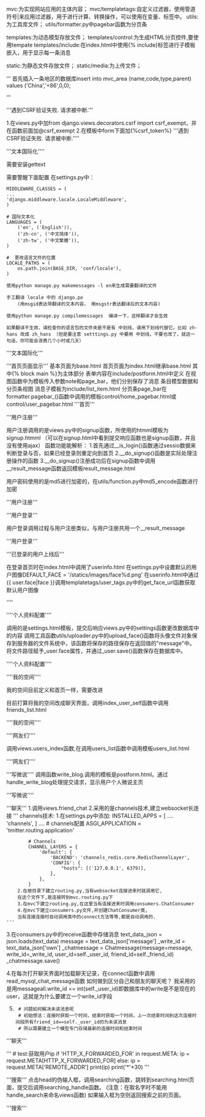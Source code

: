 mvc:为实现网站应用的主体内容；
mvc/templatetags:自定义过滤器，使用管道符号|来应用过滤器，用于进行计算、转换操作，可以使用在变量、标签中。
utils:为工具库文件；
utils/formatter.py中pagebar函数为分页条


templates:为动态模型存放文件；
templates/control:为生成HTML分页控件,要使用tempate
templates/include:在index.html中使用{% include}标签进行子模板嵌入，用于显示每一条消息



static:为静态文件存放文件；
static/media:为上传文件；


‘’’
    首先插入一条地区的数据库insert into mvc_area (name,code,type,parent) values ('China','+86',0,0);

‘’‘



'''遇到CSRF验证失败. 请求被中断.'''

1.在views.py中加from django.views.decorators.csrf import csrf_exempt，并在函数前面加@csrf_exempt
2.在模板中form下面加{%csrf_token%}
'''遇到CSRF验证失败. 请求被中断.''''


'''文本国际化''''

需要安装gettext

需要警醒下面配置
在settings.py中：

    MIDDLEWARE_CLASSES = (
    ...
    'django.middleware.locale.LocaleMiddleware',
    )

    # 国际文本化
    LANGUAGES = (
        ('en', ('English')),
        ('zh-cn', ('中文简体')),
        ('zh-tw', ('中文繁體')),
    )
    
    #  更改语言文件的位置
    LOCALE_PATHS = (
        os.path.join(BASE_DIR, 'conf/locale'),
    )
    
    使用python manage.py makemessages -l en来生成需要翻译的文件
    
    手工翻译 locale 中的 django.po
        (用msgid表达带翻译的文本内容， 用msgstr表达翻译后的文本内容)
    
    使用python manage.py compilemessages  编译一下，这样翻译才会生效
    
    如果翻译不生效，请检查你的语言包的文件夹是不是有 中划线，请用下划线代替它。比如 zh-hans 改成 zh_hans （但是要注意 setttings.py 中要用 中划线，不要也改了，就这一句话，你可能会浪费几个小时或几天）

'''文本国际化'''



'''首页页面显示'''
基本页面为base.html
首页页面为index.html继承base.html
    其中{% block  main %}为主体部分
        表单内容在include/postform.html中定义
        在视图函数中为模板传入参数note和page_bar，他们分别保存了消息 条目模型数据和分页条视图
        消息子模板为include/list_item.html
        分页条page_bar在formatter.pagebar_()函数中调用的模板control/home_pagebar.html或control/user_pagebar.html
'''首页'''


'''用户注册'''

用户注册调用的是views.py中的signup函数，所使用的htmml模板为signup.htmml
    （可以在signup.html中看到提交响应函数也是signup函数，并且没有使用ajax）
    函数功能能解析：
        1.首先通过__is_login()函数通过sessio数据来判断登录与否，如果已经登录则重定向到首页
        2.__do_signup()函数是实际处理注册操作的函数
        3.__do_signup()注册成功后在signup函数中调用__result_message函数返回模板result_message.html

用户密码使用的是md5进行加密的，在utils/function.py中md5_encode函数进行加密

'''用户注册'''


'''用户登录'''

用户登录调用过程与用户注册类似，与用户注册共用一个__result_message

'''用户登录'''


'''已登录的用户上线后'''

在登录首页时在index.html中调用了userinfo.html
    在settings.py中设置默认的用户图像DEFAULT_FACE = '/statics/images/face%d.png'
    在userinfo.html中通过{{ user.face|face }}调用templatetags/user_tags.py中的get_face_url函数获取默认用户图像

''''


''''个人资料配置''''

调用的是settings.html模板，提交后响应views.py中的settings函数更改数据库中的内容
    调用工具函数utils/uploader.py中的upload_face()函数将头像文件对象保存到服务器的文件系统中，该函数将保存的路径保存在返回值的"message"中。
    将文件路径赋予_user.face属性，并通过_user.save()函数保存在数据库中。

''''个人资料配置''''


''''我的空间''''

我的空间目前定义和首页一样，需要改进

目前打算将我的空间改成聊天界面，调用index_user_self函数中调用friends_list.html


''''我的空间''''


''''网友们''''

调用views.users_index函数,在调用users_list函数中调用模板users_list.html

''''网友们''''


'''写微说''''
调用函数write_blog.调用的模板是postform.html。通过handle_write_blog处理提交请求，显示用户个人微说主页

'''写微说''''



'''聊天'''
1.调用views.friend_chat
2.采用的是channels技术,建立websocket长连接
    '''
        channels技术:
        1.在settings.py中添加:
            INSTALLED_APPS = [
                ....
                'channels',
            ]
                    ....
            # channels配置
            ASGI_APPLICATION = 'tmitter.routing.application'

            # Channels
            CHANNEL_LAYERS = {
                'default': {
                    'BACKEND': 'channels_redis.core.RedisChannelLayer',
                    'CONFIG': {
                        "hosts": [('127.0.0.1', 6379)],
                    },
                },
            }
        2.在根目录下建立routing.py,当有websocket连接进来时就调用它,
        在这个文件下,是连接转到mvc.routing.py下
        3.在mvc下建立routing.py,在这里当有连接进来时调用consumers.ChatConsumer
        4.在mvc下建立consumers.py文件,并创建ChatConsumer类,
        当有连接连接时自动调用类中的connect方法等等,都是自动调用的.
    '''
3.在consumers.py中的receive函数中存储消息
        text_data_json = json.loads(text_data)
        message = text_data_json['message']
        _write_id = text_data_json['own']
        _chatmessage = Chatmessage(message=message, write_id=_write_id,
                                   user_id=self._user_id, friend_id=self._friend_id)
        _chatmessage.save()

4.在每次打开聊天界面时加载聊天记录，在connect函数中调用read_mysql_chat_message函数
    如何做到区分自己和朋友的聊天呢？
         我采用的是用messageall.write_id == int(self._user_id)即数据库中的write是不是现在的user，这就是为什么要建立一个write_id字段

5.
        # 问题如何解决未读消息呢
        # 初始想法：连接时获取一个时间，结束时获取一个时间，上一次结束时间到这次连接时间段所有friend_id==self._user_id的为未读消息
        # 所以需要建立一个模型专门存储最新的连接时间和结束时间


'''聊天'''



'''
    # test:获取用户ip
    if 'HTTP_X_FORWARDED_FOR' in request.META:
        ip = request.META[HTTP_X_FORWARDED_FOR]
    else:
        ip = request.META['REMOTE_ADDR']
    print(ip)
    print('*'*30)
'''


'''搜索'''
点击head的伪输入框，调用searching函数，跳转到searching.html页面，提交后调用searching_handle函数。
(注意：在取名字时不能用handle_search来命名views函数)
如果输入框为空则返回搜索之前的页面。

'''搜索'''

